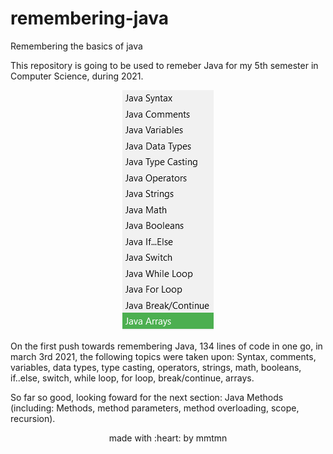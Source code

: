 # remembering-java
 Remembering the basics of java
 
 This repository is going to be used to remeber Java for my 5th semester in Computer Science, during 2021.
 
 
<div align=center>
 
 ![Image of args](https://github.com/mmtmn/remembering-java-basics/blob/main/assets/firstSectionPhoto.png)
 
 </div>
 
On the first push towards remembering Java, 134 lines of code in one go, in march 3rd 2021, the following topics were taken upon: Syntax, comments, variables, data types, type casting, operators, strings, math, booleans, if..else, switch, while loop, for loop, break/continue, arrays.
 
So far so good, looking foward for the next section: Java Methods (including: Methods, method parameters, method overloading, scope, recursion).
 
 <p align="center">made with :heart: by mmtmn</p>

